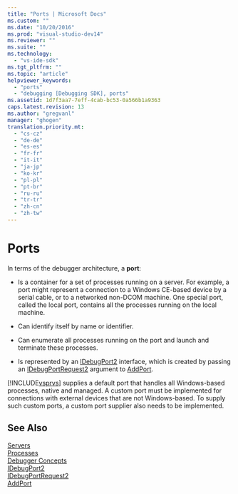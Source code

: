 ```yaml
---
title: "Ports | Microsoft Docs"
ms.custom: ""
ms.date: "10/20/2016"
ms.prod: "visual-studio-dev14"
ms.reviewer: ""
ms.suite: ""
ms.technology: 
  - "vs-ide-sdk"
ms.tgt_pltfrm: ""
ms.topic: "article"
helpviewer_keywords: 
  - "ports"
  - "debugging [Debugging SDK], ports"
ms.assetid: 1d7f3aa7-7eff-4cab-bc53-0a566b1a9363
caps.latest.revision: 13
ms.author: "gregvanl"
manager: "ghogen"
translation.priority.mt: 
  - "cs-cz"
  - "de-de"
  - "es-es"
  - "fr-fr"
  - "it-it"
  - "ja-jp"
  - "ko-kr"
  - "pl-pl"
  - "pt-br"
  - "ru-ru"
  - "tr-tr"
  - "zh-cn"
  - "zh-tw"
---
```

# Ports
In terms of the debugger architecture, a **port**:  
  
-   Is a container for a set of processes running on a server. For example, a port might represent a connection to a Windows CE-based device by a serial cable, or to a networked non-DCOM machine. One special port, called the local port, contains all the processes running on the local machine.  
  
-   Can identify itself by name or identifier.  
  
-   Can enumerate all processes running on the port and launch and terminate these processes.  
  
-   Is represented by an [IDebugPort2](../extensibility-debugger-reference/idebugport2.md) interface, which is created by passing an [IDebugPortRequest2](../extensibility-debugger-reference/idebugportrequest2.md) argument to [AddPort](../extensibility-debugger-reference/idebugportsupplier2--addport.md).  
  
 [!INCLUDE[vsprvs](../code-quality/includes/vsprvs_md.md)] supplies a default port that handles all Windows-based processes, native and managed. A custom port must be implemented for connections with external devices that are not Windows-based. To supply such custom ports, a custom port supplier also needs to be implemented.  
  
## See Also  
 [Servers](../extensibility-debugger/servers--visual-studio-sdk-.md)   
 [Processes](../extensibility-debugger/processes.md)   
 [Debugger Concepts](../extensibility-debugger/debugger-concepts.md)   
 [IDebugPort2](../extensibility-debugger-reference/idebugport2.md)   
 [IDebugPortRequest2](../extensibility-debugger-reference/idebugportrequest2.md)   
 [AddPort](../extensibility-debugger-reference/idebugportsupplier2--addport.md)